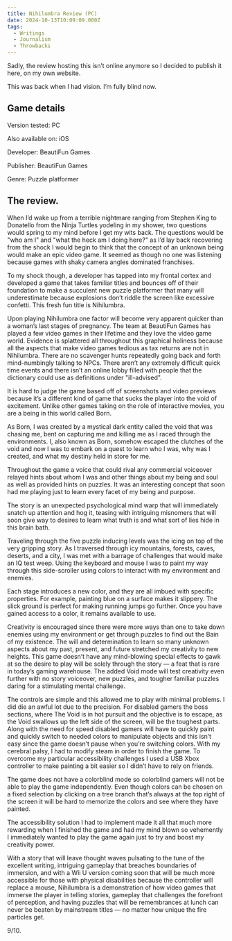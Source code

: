 ```yaml
---
title: Nihilumbra Review (PC)
date: 2024-10-13T10:09:09.000Z
tags:
  - Writings
  - Journalism
  - Throwbacks
---
```


Sadly, the review hosting this isn’t online anymore so I decided to publish it here, on my own website.

This was back when I had vision. I’m fully blind now.

## Game details

Version tested: PC

Also available on: iOS

Developer: BeautiFun Games

Publisher: BeautiFun Games

Genre: Puzzle platformer

## The review.

When I’d wake up from a terrible nightmare ranging from Stephen King to Donatello from the Ninja Turtles yodeling in my shower, two questions would spring to my mind before I get my wits back. The questions would be "who am I" and "what the heck am I doing here?" as I’d lay back recovering from the shock I would begin to think that the concept of an unknown being would make an epic video game. It seemed as though no one was listening because games with shaky camera angles dominated franchises.

To my shock though, a developer has tapped into my frontal cortex and developed a game that takes familiar titles and bounces off of their foundation to make a succulent new puzzle platformer that many will underestimate because explosions don’t riddle the screen like excessive confetti. This fresh fun title is Nihilumbra.

Upon playing Nihilumbra one factor will become very apparent quicker than a woman’s last stages of pregnancy. The team at BeautiFun Games has played a few video games in their lifetime and they love the video game world. Evidence is splattered all throughout this graphical holiness because all the aspects that make video games tedious as tax returns are not in Nihilumbra. There are no scavenger hunts repeatedly going back and forth mind-numbingly talking to NPCs. There aren’t any extremely difficult quick time events and there isn’t an online lobby filled with people that the dictionary could use as definitions under "ill-advised".

It is hard to judge the game based off of screenshots and video previews because it’s a different kind of game that sucks the player into the void of excitement. Unlike other games taking on the role of interactive movies, you are a being in this world called Born.

As Born, I was created by a mystical dark entity called the void that was chasing me, bent on capturing me and killing me as I raced through the environments. I, also known as Born, somehow escaped the clutches of the void and now I was to embark on a quest to learn who I was, why was I created, and what my destiny held in store for me.

Throughout the game a voice that could rival any commercial voiceover relayed hints about whom I was and other things about my being and soul as well as provided hints on puzzles. It was an interesting concept that soon had me playing just to learn every facet of my being and purpose.

The story is an unexpected psychological mind warp that will immediately snatch up attention and hog it, teasing with intriguing misnomers that will soon give way to desires to learn what truth is and what sort of lies hide in this brain bath.

Traveling through the five puzzle inducing levels was the icing on top of the very gripping story. As I traversed through icy mountains, forests, caves, deserts, and a city, I was met with a barrage of challenges that would make an IQ test weep. Using the keyboard and mouse I was to paint my way through this side-scroller using colors to interact with my environment and enemies.

Each stage introduces a new color, and they are all imbued with specific properties. For example, painting blue on a surface makes it slippery. The slick ground is perfect for making running jumps go further. Once you have gained access to a color, it remains available to use.

Creativity is encouraged since there were more ways than one to take down enemies using my environment or get through puzzles to find out the Bain of my existence. The will and determination to learn so many unknown aspects about my past, present, and future stretched my creativity to new heights. This game doesn’t have any mind-blowing special effects to gawk at so the desire to play will be solely through the story — a feat that is rare in today’s gaming warehouse. The added Void mode will test creativity even further with no story voiceover, new puzzles, and tougher familiar puzzles daring for a stimulating mental challenge.

The controls are simple and this allowed me to play with minimal problems. I did die an awful lot due to the precision. For disabled gamers the boss sections, where The Void is in hot pursuit and the objective is to escape, as the Void swallows up the left side of the screen, will be the toughest parts. Along with the need for speed disabled gamers will have to quickly paint and quickly switch to needed colors to manipulate objects and this isn’t easy since the game doesn’t pause when you’re switching colors. With my cerebral palsy, I had to modify steam in order to finish the game. To overcome my particular accessibility challenges I used a USB Xbox controller to make painting a bit easier so I didn’t have to rely on friends.

The game does not have a colorblind mode so colorblind gamers will not be able to play the game independently. Even though colors can be chosen on a fixed selection by clicking on a tree branch that’s always at the top right of the screen it will be hard to memorize the colors and see where they have painted.

The accessibility solution I had to implement made it all that much more rewarding when I finished the game and had my mind blown so vehemently I immediately wanted to play the game again just to try and boost my creativity power.

With a story that will leave thought waves pulsating to the tune of the excellent writing, intriguing gameplay that breaches boundaries of immersion, and with a Wii U version coming soon that will be much more accessible for those with physical disabilities because the controller will replace a mouse, Nihilumbra is a demonstration of how video games that immerse the player in telling stories, gameplay that challenges the forefront of perception, and having puzzles that will be remembrances at lunch can never be beaten by mainstream titles — no matter how unique the fire particles get.

9/10.
